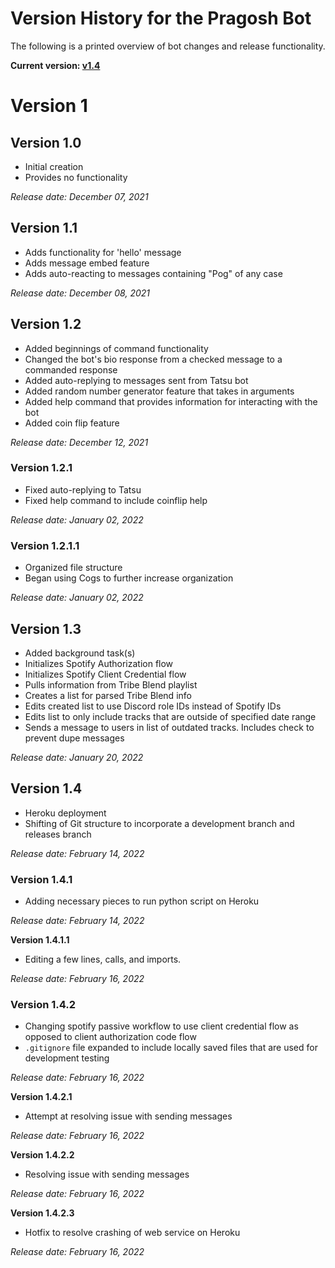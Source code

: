 # Version History for the Pragosh Bot

The following is a printed overview of bot changes and release functionality.

**Current version: [v1.4](#-Version-1.4)**

# Version 1

## Version 1.0

-   Initial creation
-   Provides no functionality

_Release date: December 07, 2021_

## Version 1.1

-   Adds functionality for 'hello' message
-   Adds message embed feature
-   Adds auto-reacting to messages containing "Pog" of any case

_Release date: December 08, 2021_

## Version 1.2

-   Added beginnings of command functionality
-   Changed the bot's bio response from a checked message to a commanded
    response
-   Added auto-replying to messages sent from Tatsu bot
-   Added random number generator feature that takes in arguments
-   Added help command that provides information for interacting with the bot
-   Added coin flip feature

_Release date: December 12, 2021_

### Version 1.2.1

-   Fixed auto-replying to Tatsu
-   Fixed help command to include coinflip help

_Release date: January 02, 2022_

### Version 1.2.1.1

-   Organized file structure
-   Began using Cogs to further increase organization

_Release date: January 02, 2022_

## Version 1.3

-   Added background task(s)
-   Initializes Spotify Authorization flow
-   Initializes Spotify Client Credential flow
-   Pulls information from Tribe Blend playlist
-   Creates a list for parsed Tribe Blend info
-   Edits created list to use Discord role IDs instead of Spotify IDs
-   Edits list to only include tracks that are outside of specified date range
-   Sends a message to users in list of outdated tracks. Includes check to
    prevent dupe messages

_Release date: January 20, 2022_

## Version 1.4

-   Heroku deployment
-   Shifting of Git structure to incorporate a development branch and releases
    branch

_Release date: February 14, 2022_

### Version 1.4.1

-   Adding necessary pieces to run python script on Heroku

_Release date: February 14, 2022_

**Version 1.4.1.1**

-   Editing a few lines, calls, and imports.

_Release date: February 16, 2022_

### Version 1.4.2

-   Changing spotify passive workflow to use client credential flow as opposed
    to client authorization code flow
-   `.gitignore` file expanded to include locally saved files that are used for
    development testing

_Release date: February 16, 2022_

**Version 1.4.2.1**

-   Attempt at resolving issue with sending messages

_Release date: February 16, 2022_

**Version 1.4.2.2**

-   Resolving issue with sending messages

_Release date: February 16, 2022_

**Version 1.4.2.3**

-   Hotfix to resolve crashing of web service on Heroku

_Release date: February 16, 2022_
